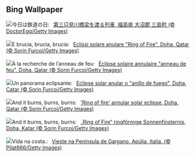 ## Bing Wallpaper
![](https://www.bing.com/th?id=OHR.RailwayDay2023_JA-JP6915793143_UHD.jpg&w=1000)今日は鉄道の日:&nbsp;&ensp;[第三只見川橋梁を渡る列車, 福島県 大沼郡 三島町 (© DoctorEgg/Getty Images)](https://www.bing.com/th?id=OHR.RailwayDay2023_JA-JP6915793143_UHD.jpg)
<br><br/>
![](https://www.bing.com/th?id=OHR.RingEclipse_IT-IT1853781586_UHD.jpg&w=1000)E brucia, brucia, brucia:&nbsp;&ensp;[Eclissi solare anulare "Ring of Fire", Doha, Qatar (© Sorin Furcoi/Getty Images)](https://www.bing.com/th?id=OHR.RingEclipse_IT-IT1853781586_UHD.jpg)
<br><br/>
![](https://www.bing.com/th?id=OHR.RingEclipse_FR-FR2817634134_UHD.jpg&w=1000)À la recherche de l’anneau de feu:&nbsp;&ensp;[Éclipse solaire annulaire "anneau de feu", Doha, Qatar (© Sorin Furcoi/Getty Images)](https://www.bing.com/th?id=OHR.RingEclipse_FR-FR2817634134_UHD.jpg)
<br><br/>
![](https://www.bing.com/th?id=OHR.RingEclipse_ES-ES5502461115_UHD.jpg&w=1000)Un panorama eclipsante:&nbsp;&ensp;[Eclipse solar anular o "anillo de fuego", Doha, Catar (© Sorin Furcoi/Getty Images)](https://www.bing.com/th?id=OHR.RingEclipse_ES-ES5502461115_UHD.jpg)
<br><br/>
![](https://www.bing.com/th?id=OHR.RingEclipse_EN-GB2487189935_UHD.jpg&w=1000)And it burns, burns, burns:&nbsp;&ensp;['Ring of fire' annular solar eclipse, Doha, Qatar (© Sorin Furcoi/Getty Images)](https://www.bing.com/th?id=OHR.RingEclipse_EN-GB2487189935_UHD.jpg)
<br><br/>
![](https://www.bing.com/th?id=OHR.RingEclipse_DE-DE3909969049_UHD.jpg&w=1000)And it burns, burns, burns:&nbsp;&ensp;[„Ring of Fire“ ringförmige Sonnenfinsternis, Doha, Katar (© Sorin Furcoi/Getty Images)](https://www.bing.com/th?id=OHR.RingEclipse_DE-DE3909969049_UHD.jpg)
<br><br/>
![](https://www.bing.com/th?id=OHR.ViesteItaly_PT-BR8163447010_UHD.jpg&w=1000)Vida na costa.:&nbsp;&ensp;[Vieste na Península de Gargano, Apúlia, Italia. (© Pilat666/Getty Images)](https://www.bing.com/th?id=OHR.ViesteItaly_PT-BR8163447010_UHD.jpg)
<br><br/>
